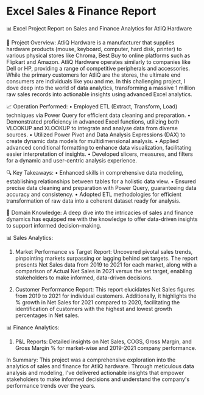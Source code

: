 # Excel Sales & Finance Report

📊 Excel Project Report on Sales and Finance Analytics for AtliQ Hardware

🔹 Project Overview:
AtliQ Hardware is a manufacturer that supplies hardware products (mouse, keyboard, computer, hard disk, printer) to various physical stores like Chroma, Best Buy to online platforms such as Flipkart and Amazon. AtliQ Hardware operates similarly to companies like Dell or HP, providing a range of competitive peripherals and accessories. While the primary customers for AtliQ are the stores, the ultimate end consumers are individuals like you and me. In this challenging project, I dove deep into the world of data analytics, transforming a massive 1 million raw sales records into actionable insights using advanced Excel analytics.


📈 Operation Performed:
•	Employed ETL (Extract, Transform, Load) techniques via Power Query for efficient data cleaning and preparation.
•	Demonstrated proficiency in advanced Excel functions, utilizing both VLOOKUP and XLOOKUP to integrate and analyse data from diverse sources.
•	Utilized Power Pivot and Data Analysis Expressions (DAX) to create dynamic data models for multidimensional analysis.
•	Applied advanced conditional formatting to enhance data visualization, facilitating easier interpretation of insights.
•	Developed slicers, measures, and filters for a dynamic and user-centric analysis experience.


🔍 Key Takeaways:
•	Enhanced skills in comprehensive data modeling, establishing relationships between tables for a holistic data view.
•	Ensured precise data cleaning and preparation with Power Query, guaranteeing data accuracy and consistency.
•	Adopted ETL methodologies for efficient transformation of raw data into a coherent dataset ready for analysis.


🔸 Domain Knowledge:
A deep dive into the intricacies of sales and finance dynamics has equipped me with the knowledge to offer data-driven insights to support informed decision-making.


📊 Sales Analytics:
1. Market Performance vs Target Report: Uncovered pivotal sales trends, pinpointing markets surpassing or lagging behind set targets. The report presents Net Sales data from 2019 to 2021 for each market, along with a comparison of Actual Net Sales in 2021 versus the set target, enabling stakeholders to make informed, data-driven decisions.

2. Customer Performance Report: This report elucidates Net Sales figures from 2019 to 2021 for individual customers. Additionally, it highlights the % growth in Net Sales for 2021 compared to 2020, facilitating the identification of customers with the highest and lowest growth percentages in Net sales.


📊 Finance Analytics:
1. P&L Reports: Detailed insights on Net Sales, COGS, Gross Margin, and Gross Margin % for market-wise and 2019-2021 company performance.


In Summary:
This project was a comprehensive exploration into the analytics of sales and finance for AtliQ hardware. Through meticulous data analysis and modeling, I've delivered actionable insights that empower stakeholders to make informed decisions and understand the company's performance trends over the years.
